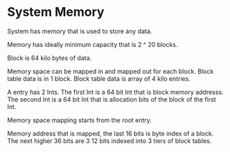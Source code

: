 # System Memory

System has memory that is used to store any data.

Memory has ideally minimum capacity that is 
2 ^ 20 blocks.

Block is 64 kilo bytes of data.

Memory space can be mapped in and mapped out for each block.
Block table data is in 1 block.
Block table data is array of 4 kilo entries.

A entry has 2 Ints.
The first Int is a 64 bit Int that is block memory addresss.
The second Int is a 64 bit Int that is allocation bits of the block of the first Int.

Memory space mapping starts from the root entry.

Memory address that is mapped, the last 16 bits is byte index of a block.
The next higher 36 bits are 3 12 bits indexed into 3 tiers of block tables.